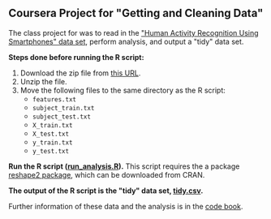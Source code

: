 ## Coursera Project for "Getting and Cleaning Data"

The class project for was to read in the ["Human Activity Recognition Using Smartphones" data set](http://archive.ics.uci.edu/ml/datasets/Human+Activity+Recognition+Using+Smartphones), perform analysis, and output a "tidy" data set.

**Steps done before running the R script:**

1. Download the zip file from [this URL](https://d396qusza40orc.cloudfront.net/getdata%2Fprojectfiles%2FUCI%20HAR%20Dataset.zip).
2. Unzip the file.
3. Move the following files to the same directory as the R script:
	* `features.txt`
	* `subject_train.txt`
	* `subject_test.txt`
	* `X_train.txt`
	* `X_test.txt`
	* `y_train.txt`
	* `y_test.txt`

**Run the R script ([run_analysis.R](run_analysis.R)).** This script requires the a package [reshape2 package](http://cran.r-project.org/web/packages/reshape2/index.html), which can be downloaded from CRAN.

**The output of the R script is the "tidy" data set, [tidy.csv](tidy.csv).**

Further information of these data and the analysis is in the [code book](CodeBook.md).
